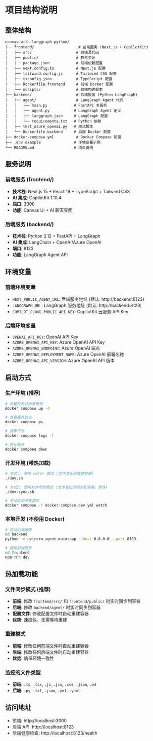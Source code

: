 # 项目结构说明

## 整体结构
```
canvas-with-langgraph-python/
├── frontend/                    # 前端服务 (Next.js + CopilotKit)
│   ├── src/                    # 前端源代码
│   ├── public/                 # 静态资源
│   ├── package.json            # 前端依赖配置
│   ├── next.config.ts          # Next.js 配置
│   ├── tailwind.config.js      # Tailwind CSS 配置
│   ├── tsconfig.json           # TypeScript 配置
│   ├── Dockerfile.frontend     # 前端 Docker 配置
│   └── scripts/                # 前端构建脚本
├── backend/                    # 后端服务 (Python LangGraph)
│   ├── agent/                  # LangGraph Agent 代码
│   │   ├── main.py            # FastAPI 主服务
│   │   ├── agent.py           # LangGraph Agent 定义
│   │   ├── langgraph.json     # LangGraph 配置
│   │   └── requirements.txt   # Python 依赖
│   ├── test_azure_openai.py   # 测试脚本
│   └── Dockerfile.backend     # 后端 Docker 配置
├── docker-compose.yml          # Docker Compose 配置
├── .env.example               # 环境变量示例
└── README.md                  # 项目说明
```

## 服务说明

### 前端服务 (frontend/)
- **技术栈**: Next.js 15 + React 19 + TypeScript + Tailwind CSS
- **AI 集成**: CopilotKit 1.10.4
- **端口**: 3000
- **功能**: Canvas UI + AI 聊天界面

### 后端服务 (backend/)
- **技术栈**: Python 3.12 + FastAPI + LangGraph
- **AI 集成**: LangChain + OpenAI/Azure OpenAI
- **端口**: 8123
- **功能**: LangGraph Agent API

## 环境变量

### 前端环境变量
- `NEXT_PUBLIC_AGENT_URL`: 后端服务地址 (默认: http://backend:8123)
- `LANGGRAPH_URL`: LangGraph 服务地址 (默认: http://backend:8123)
- `COPILOT_CLOUD_PUBLIC_API_KEY`: CopilotKit 云服务 API Key

### 后端环境变量
- `OPENAI_API_KEY`: OpenAI API Key
- `AZURE_OPENAI_API_KEY`: Azure OpenAI API Key
- `AZURE_OPENAI_ENDPOINT`: Azure OpenAI 端点
- `AZURE_OPENAI_DEPLOYMENT_NAME`: Azure OpenAI 部署名称
- `AZURE_OPENAI_API_VERSION`: Azure OpenAI API 版本

## 启动方式

### 生产环境 (推荐)
```bash
# 构建并启动所有服务
docker compose up -d

# 查看服务状态
docker compose ps

# 查看日志
docker compose logs -f

# 停止服务
docker compose down
```

### 开发环境 (带热加载)
```bash
# 方式1: 使用 watch 模式 (文件变化时重建容器)
./dev.sh

# 方式2: 使用文件同步模式 (文件变化时同步到容器，更快)
./dev-sync.sh

# 手动启动开发模式
docker compose -f docker-compose.dev.yml watch
```

### 本地开发 (不使用 Docker)
```bash
# 启动后端服务
cd backend
python -m uvicorn agent.main:app --host 0.0.0.0 --port 8123

# 启动前端服务
cd frontend
npm run dev
```

## 热加载功能

### 文件同步模式 (推荐)
- **前端**: 修改 `frontend/src/` 和 `frontend/public/` 时实时同步到容器
- **后端**: 修改 `backend/agent/` 时实时同步到容器
- **配置文件**: 修改配置文件时自动重建容器
- **优势**: 速度快，无需等待重建

### 重建模式
- **前端**: 修改任何前端文件时自动重建容器
- **后端**: 修改任何后端文件时自动重建容器
- **优势**: 确保环境一致性

### 监控的文件类型
- **前端**: `.ts`, `.tsx`, `.js`, `.jsx`, `.css`, `.json`, `.md`
- **后端**: `.py`, `.txt`, `.json`, `.yml`, `.yaml`

## 访问地址
- 前端: http://localhost:3000
- 后端 API: http://localhost:8123
- 后端健康检查: http://localhost:8123/health
